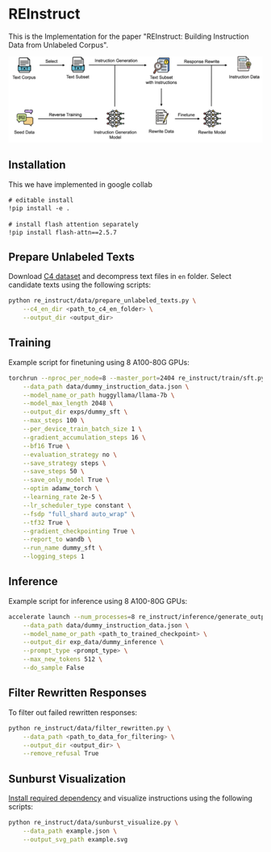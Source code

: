 # REInstruct

This is the Implementation for the paper "REInstruct: Building Instruction Data from Unlabeled Corpus".

![Overview](assets/overview.png)

## Installation

This we have implemented in google collab
```
# editable install
!pip install -e .

# install flash attention separately
!pip install flash-attn==2.5.7
```

## Prepare Unlabeled Texts

Download [C4 dataset](https://huggingface.co/datasets/allenai/c4) and decompress text files in `en` folder. Select candidate texts using the following scripts:

```bash
python re_instruct/data/prepare_unlabeled_texts.py \
    --c4_en_dir <path_to_c4_en_folder> \
    --output_dir <output_dir>
```

## Training

Example script for finetuning using 8 A100-80G GPUs:

```bash
torchrun --nproc_per_node=8 --master_port=2404 re_instruct/train/sft.py \
    --data_path data/dummy_instruction_data.json \
    --model_name_or_path huggyllama/llama-7b \
    --model_max_length 2048 \
    --output_dir exps/dummy_sft \
    --max_steps 100 \
    --per_device_train_batch_size 1 \
    --gradient_accumulation_steps 16 \
    --bf16 True \
    --evaluation_strategy no \
    --save_strategy steps \
    --save_steps 50 \
    --save_only_model True \
    --optim adamw_torch \
    --learning_rate 2e-5 \
    --lr_scheduler_type constant \
    --fsdp "full_shard auto_wrap" \
    --tf32 True \
    --gradient_checkpointing True \
    --report_to wandb \
    --run_name dummy_sft \
    --logging_steps 1
```

## Inference

Example script for inference using 8 A100-80G GPUs:

```bash
accelerate launch --num_processes=8 re_instruct/inference/generate_output.py \
    --data_path data/dummy_instruction_data.json \
    --model_name_or_path <path_to_trained_checkpoint> \
    --output_dir exp_data/dummy_inference \
    --prompt_type <prompt_type> \
    --max_new_tokens 512 \
    --do_sample False
```

## Filter Rewritten Responses

To filter out failed rewritten responses:

```bash
python re_instruct/data/filter_rewritten.py \
    --data_path <path_to_data_for_filtering> \
    --output_dir <output_dir> \
    --remove_refusal True
```

## Sunburst Visualization

[Install required dependency](https://github.com/nikitakit/self-attentive-parser#installation) and visualize instructions using the following scripts:

```bash
python re_instruct/data/sunburst_visualize.py \
    --data_path example.json \
    --output_svg_path example.svg
```
